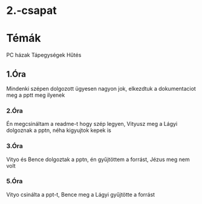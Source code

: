 # 2.-csapat
<h1>Témák</h1>
PC házak
Tápegységek
Hűtés

<h2>1.Óra</h2>
<p>Mindenki szépen dolgozott ügyesen nagyon jok, elkezdtuk a dokumentaciot meg a pptt meg ilyenek</p>

<h3>2.Óra</h3>
Én megcsináltam a readme-t hogy szép legyen, Vityusz meg a Lágyi dolgoznak a pptn, néha kigyujtok kepek is

<h3>3.Óra</h3>
Vityo és Bence dolgoztak a pptn, én gyűjtöttem a forrást, Jézus meg nem volt

<h3>5.Óra</h3>
Vityo csinálta a ppt-t, Bence meg a Lágyi gyűjtötte a forrást
